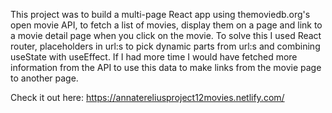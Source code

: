This project was to build a multi-page React app using themoviedb.org's open movie API, to fetch a list of movies, display them on a page and link to a movie detail page when you click on the movie. 
To solve this I used React router, placeholders in url:s to pick dynamic parts from url:s and combining useState with useEffect.
If I had more time I would have fetched more information from the API to use this data to make links from the movie page to another page.

Check it out here: 
https://annatereliusproject12movies.netlify.com/
